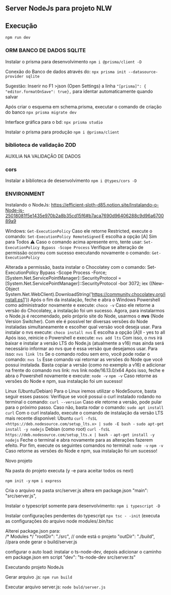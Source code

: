 ## Server NodeJs para projeto NLW

## Execução

```npm run dev```


### ORM BANCO DE DADOS SQLITE

Instalar o prisma para desenvolvimento ```npm i @prisma/client -D```

Conexão do Banco de dados através do: ```npx prisma init --datasource-provider sqlite```            

Sugestão: Inserir no F1 >json (Open Settings) a linha     ```"[prisma]": { "editor.formatOnSave": true},``` para identar automaticamente quando salvar

Após criar o esquema em schema.prisma, executar o comando de criação do banco ```npx prisma migrate dev```

Interface gráfica para o bd: ```npx prisma studio```

Instalar o prisma para produção ```npm i @prisma/client```


### biblioteca de validação ZOD

AUXILIA NA VALIDAÇÃO DE DADOS



### cors

Instalar a biblioteca de desenvolvimento ```npm i @types/cors -D```


### ENVIRONMENT

Instalando o NodeJs: https://efficient-sloth-d85.notion.site/Instalando-o-Node-js-25018081f5e1435e970b2a8b35cd15f6#b7aca7690d96406288c9d96a670089a9

Windows:
```Get-ExecutionPolicy```
Caso ele retorne Restricted, execute o comando:
```Set-ExecutionPolicy RemoteSigned```
E escolha a opção [A] Sim para Todos
⚠️ Caso o comando acima apresente erro, tente usar:
```Set-ExecutionPolicy Bypass -Scope Process```
Verifique se alteração de permissão ocorreu com sucesso executando novamente o comando:
```Get-ExecutionPolicy```

Alterada a permissão, basta instalar o Chocolatey com o comando:
Set-ExecutionPolicy Bypass -Scope Process -Force; [System.Net.ServicePointManager]::SecurityProtocol = [System.Net.ServicePointManager]::SecurityProtocol -bor 3072; iex ((New-Object System.Net.WebClient).DownloadString('https://community.chocolatey.org/install.ps1'))
Após o fim da instalação, feche e abra o Windows Powershell como administrador novamente e execute:
```choco -v```
Caso ele retorne a versão do Chocolatey, a instalação foi um sucesso.
Agora, para instalarmos o Node.js é recomendado, pelo próprio site do Node, usarmos o **nvs** (Node Version Switcher). Com ele é possível ter diversas versões do Node instaladas simultaneamente e escolher qual versão você deseja usar. Para instalar o nvs execute:
```choco install nvs```
E escolha a opção [A]ll - yes to all
Após isso, reinicie o Powershell e execute:
```nvs add lts```
Com isso, o nvs irá baixar e instalar a versão LTS do Node.js (atualmente a v16) mas ainda será necessário informar ao nvs que é essa versão que desejamos usar. Para isso:
```nvs link lts```
Se o comando rodou sem erro, você pode rodar o comando:
```nvs ls```
Esse comando vai retornar as versões do Node que você possui instalada. Basta copiar a versão (como no exemplo a v16) e adicionar na frente do comando nvs link:
nvs link node/16.13.0/x64
Após isso, feche e abra o Powershell novamente e execute:
```node -v```
```npm -v```
Caso retorne as versões do Node e npm, sua instalação foi um sucesso!

Linux (Ubuntu/Debian)
Para o Linux iremos utilizar o NodeSource, basta seguir esses passos:
Verifique se você possui o curl instalado rodando no terminal o comando:
```curl --version```
Caso ele retorne a versão, pode pular para o próximo passo. Caso não, basta rodar o comando:
```sudo apt install curl```
Com o curl instalado, execute o comando de instalação da versão LTS mais recente disponível:
Ubuntu
```curl -fsSL <https://deb.nodesource.com/setup_lts.x> | sudo -E bash -```
```sudo apt-get install -y nodejs```
Debian (como root)
```curl -fsSL https://deb.nodesource.com/setup_lts.x | bash -```
```apt-get install -y nodejs```
Feche o terminal e abra novamente para as alterações fazerem efeito.
Por fim, execute os seguintes comandos no terminal:
```node -v```
```npm -v```
Caso retorne as versões do Node e npm, sua instalação foi um sucesso!

Novo projeto

Na pasta do projeto executa (y -e para aceitar todos os next)

```npm init -y```
```npm i express```

Cria o arquivo na pasta src/server.js
altera em package.json  "main": "src/server.js",

Instalar o typescript somente para desenvolvimento:
```npm i typescript -D```

Instalar configurações pendentes do typescript
```npx tsc - -init``` (executa as configurações do arquivo node modules/.bin/tsc

Alterei package.json para:    
 /* Modules */
"rootDir": "./src", // onde está o projeto
 	"outDir": "./build", //para onde gerar o build/server.js

configurar o auto load:
instalar o ts-node-dev, depois adicionar o caminho em package.json em script "dev": "ts-node-dev src/server.ts"


Executando projeto NodeJs

Gerar arquivo .js:
```npm run build```

Executar arquivo server.js: ```node buld/server.js```
